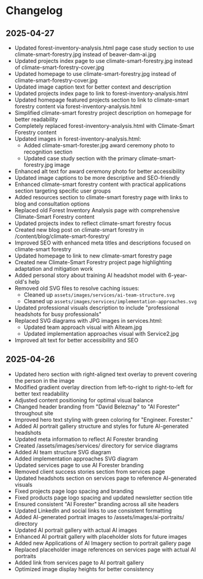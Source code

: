 # Changelog

## 2025-04-27
- Updated forest-inventory-analysis.html page case study section to use climate-smart-forestry.jpg instead of beaver-dam-ai.jpg
- Updated projects index page to use climate-smart-forestry.jpg instead of climate-smart-forestry-cover.jpg
- Updated homepage to use climate-smart-forestry.jpg instead of climate-smart-forestry-cover.jpg
- Updated image caption text for better context and description
- Updated projects index page to link to forest-inventory-analysis.html
- Updated homepage featured projects section to link to climate-smart forestry content via forest-inventory-analysis.html
- Simplified climate-smart forestry project description on homepage for better readability
- Completely replaced forest-inventory-analysis.html with Climate-Smart Forestry content
- Updated images in forest-inventory-analysis.html:
  - Added climate-smart-forester.jpg award ceremony photo to recognition section
  - Updated case study section with the primary climate-smart-forestry.jpg image
- Enhanced alt text for award ceremony photo for better accessibility
- Updated image captions to be more descriptive and SEO-friendly
- Enhanced climate-smart forestry content with practical applications section targeting specific user groups
- Added resources section to climate-smart forestry page with links to blog and consultation options
- Replaced old Forest Inventory Analysis page with comprehensive Climate-Smart Forestry content
- Updated projects index to reflect climate-smart forestry focus
- Created new blog post on climate-smart forestry in /content/blog/climate-smart-forestry/
- Improved SEO with enhanced meta titles and descriptions focused on climate-smart forestry
- Updated homepage to link to new climate-smart forestry page
- Created new Climate-Smart Forestry project page highlighting adaptation and mitigation work
- Added personal story about training AI headshot model with 6-year-old's help
- Removed old SVG files to resolve caching issues:
  - Cleaned up `assets/images/services/ai-team-structure.svg`
  - Cleaned up `assets/images/services/implementation-approaches.svg`
- Updated professional visuals description to include "professional headshots for busy professionals"
- Replaced SVG diagrams with JPG images in services.html:
  - Updated team approach visual with AIteam.jpg 
  - Updated implementation approaches visual with Service2.jpg
- Improved alt text for better accessibility and SEO

## 2025-04-26
- Updated hero section with right-aligned text overlay to prevent covering the person in the image
- Modified gradient overlay direction from left-to-right to right-to-left for better text readability
- Adjusted content positioning for optimal visual balance
- Changed header branding from "David Beleznay" to "AI Forester" throughout site
- Improved hero text styling with green coloring for "Engineer. Forester."
- Added AI portrait gallery structure and styles for future AI-generated headshots
- Updated meta information to reflect AI Forester branding
- Created /assets/images/services/ directory for service diagrams
- Added AI team structure SVG diagram
- Added implementation approaches SVG diagram 
- Updated services page to use AI Forester branding
- Removed client success stories section from services page
- Updated headshots section on services page to reference AI-generated visuals
- Fixed projects page logo spacing and branding
- Fixed products page logo spacing and updated newsletter section title
- Ensured consistent "AI Forester" branding across all site headers
- Updated LinkedIn and social links to use consistent formatting
- Added AI-generated portrait images to /assets/images/ai-portraits/ directory
- Updated AI portrait gallery with actual AI images
- Enhanced AI portrait gallery with placeholder slots for future images
- Added new Applications of AI Imagery section to portrait gallery page
- Replaced placeholder image references on services page with actual AI portraits
- Added link from services page to AI portrait gallery
- Optimized image display heights for better consistency